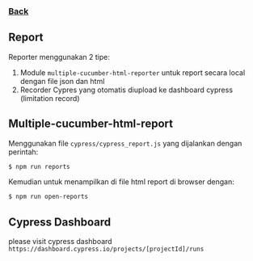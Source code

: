 ### [Back](../)

## Report

Reporter menggunakan 2 tipe:
1. Module `multiple-cucumber-html-reporter` untuk report secara local dengan file json dan html
2. Recorder Cypres yang otomatis diupload ke dashboard cypress (limitation record)

## Multiple-cucumber-html-report

Menggunakan file `cypress/cypress_report.js` yang dijalankan dengan perintah:
```sh
$ npm run reports
```

Kemudian untuk menampilkan di file html report di browser dengan:
```sh
$ npm run open-reports
```

## Cypress Dashboard

please visit cypress dashboard `https://dashboard.cypress.io/projects/[projectId]/runs`

